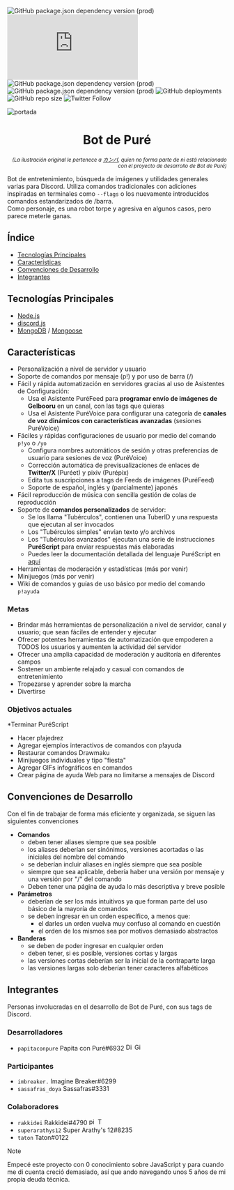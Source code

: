 ![GitHub package.json dependency version (prod)](https://img.shields.io/node/v/package-json)
![GitHub package.json dependency version (prod)](https://img.shields.io/github/package-json/dependency-version/PapitaConPure/bot-de-pure/discord.js)
![GitHub package.json dependency version (prod)](https://img.shields.io/github/package-json/dependency-version/PapitaConPure/bot-de-pure/mongoose)
![GitHub package.json dependency version (prod)](https://img.shields.io/github/package-json/dependency-version/PapitaConPure/bot-de-pure/canvas)
![GitHub deployments](https://img.shields.io/github/deployments/PapitaConPure/bot-de-pure/bot-de-pure?logo=GitHub)
![GitHub repo size](https://img.shields.io/github/repo-size/PapitaConPure/bot-de-pure)
![Twitter Follow](https://img.shields.io/twitter/follow/PapitaPure?label=%40PapitaPure&style=social&link=https://twitter.com/PapitaPure)

![portada](https://i.imgur.com/QNFStF8.png)
<h1 align="center">Bot de Puré</h1>
<p align="right"><sup><i>(La ilustración original le pertenece a <a href="https://www.pixiv.net/en/artworks/73482947">カンパ</a>, quien no forma parte de ni está relacionado con el proyecto de desarrollo de Bot de Puré)</i></sup></p>

Bot de entretenimiento, búsqueda de imágenes y utilidades generales varias para Discord. Utiliza comandos tradicionales con adiciones inspiradas en terminales como `--flags` o los nuevamente introducidos comandos estandarizados de /barra.<br>
Como personaje, es una robot torpe y agresiva en algunos casos, pero parece meterle ganas.

## Índice
* [Tecnologías Principales](#tecnologías-principales)
* [Características](#características)
* [Convenciones de Desarrollo](#convenciones-de-desarrollo)
* [Integrantes](#integrantes)

## Tecnologías Principales
* [Node.js](https://nodejs.org)
* [discord.js](https://discord.js.org)
* [MongoDB](https://www.mongodb.com) / [Mongoose](https://github.com/Automattic/mongoose)

## Características
* Personalización a nivel de servidor y usuario
* Soporte de comandos por mensaje (p!) y por uso de barra (/)
* Fácil y rápida automatización en servidores gracias al uso de Asistentes de Configuración:
  - Usa el Asistente PuréFeed para **programar envío de imágenes de Gelbooru** en un canal, con las tags que quieras
  - Usa el Asistente PuréVoice para configurar una categoría de **canales de voz dinámicos con características avanzadas** (sesiones PuréVoice)
* Fáciles y rápidas configuraciones de usuario por medio del comando `p!yo` o `/yo`
  - Configura nombres automáticos de sesión y otras preferencias de usuario para sesiones de voz (PuréVoice)
  - Corrección automática de previsualizaciones de enlaces de **Twitter/X** (Puréet) y pixiv (Purépix)
  - Edita tus suscripciones a tags de Feeds de imágenes (PuréFeed)
  - Soporte de español, inglés y (parcialmente) japonés
* Fácil reproducción de música con sencilla gestión de colas de reproducción
* Soporte de **comandos personalizados** de servidor:
  - Se los llama "Tubérculos", contienen una TuberID y una respuesta que ejecutan al ser invocados
  - Los "Tubérculos simples" envían texto y/o archivos
  - Los "Tubérculos avanzados" ejecutan una serie de instrucciones **PuréScript** para enviar respuestas más elaboradas
  - Puedes leer la documentación detallada del lenguaje PuréScript en [aquí](https://drive.google.com/drive/folders/1wv2-n4J5SSZNH9oQ5gNEPpptm7rNFEnV?usp=share_link)
* Herramientas de moderación y estadísticas (más por venir)
* Minijuegos (más por venir)
* Wiki de comandos y guías de uso básico por medio del comando `p!ayuda`
### Metas
* Brindar más herramientas de personalización a nivel de servidor, canal y usuario; que sean fáciles de entender y ejecutar
* Ofrecer potentes herramientas de automatización que empoderen a TODOS los usuarios y aumenten la actividad del servidor
* Ofrecer una amplia capacidad de moderación y auditoría en diferentes campos
* Sostener un ambiente relajado y casual con comandos de entretenimiento
* Tropezarse y aprender sobre la marcha
* Divertirse
### Objetivos actuales
*Terminar PuréScript
* Hacer p!ajedrez
* Agregar ejemplos interactivos de comandos con p!ayuda
* Restaurar comandos Drawmaku
* Minijuegos individuales y tipo "fiesta"
* Agregar GIFs infográficos en comandos
* Crear página de ayuda Web para no limitarse a mensajes de Discord

## Convenciones de Desarrollo
Con el fin de trabajar de forma más eficiente y organizada, se siguen las siguientes convenciones
* **Comandos**
  - deben tener aliases siempre que sea posible
  - los aliases deberían ser sinónimos, versiones acortadas o las iniciales del nombre del comando
  - se deberían incluir aliases en inglés siempre que sea posible
  - siempre que sea aplicable, debería haber una versión por mensaje y una versión por "/" del comando
  - Deben tener una página de ayuda lo más descriptiva y breve posible
* **Parámetros**
  - deberían de ser los más intuitivos ya que forman parte del uso básico de la mayoría de comandos
  - se deben ingresar en un orden específico, a menos que:
    - el darles un orden vuelva muy confuso al comando en cuestión
    - el orden de los mismos sea por motivos demasiado abstractos
* **Banderas**
  - se deben de poder ingresar en cualquier orden
  - deben tener, si es posible, versiones cortas y largas
  - las versiones cortas deberían ser la inicial de la contraparte larga
  - las versiones largas solo deberían tener caracteres alfabéticos

## Integrantes
Personas involucradas en el desarrollo de Bot de Puré, con sus tags de Discord.
### Desarrolladores
* `papitaconpure` Papita con Puré#6932 <a href="https://discord.com/users/423129757954211880"><img title="Discord" src="https://i.imgur.com/KaQ0Ccd.png" height=16px></a> <a href="https://github.com/PapitaConPure"><img title="GitHub" src="https://i.imgur.com/dBRNLA7.png" height=16px></a>
### Participantes
* `imbreaker.` Imagine Breaker#6299
* `sassafras_doya` Sassafras#3331
### Colaboradores
* `rakkidei` Rakkidei#4790 <a href="https://www.pixiv.net/en/users/58442175"><img title="pixiv" src="https://i.imgur.com/fzpNfzD.png" height=16px></a> <a href="https://twitter.com/rakkidei"><img title="Twitter" src="https://companiesmarketcap.com/img/company-logos/256/TWTR.png" height=16px></a>
* `superarathys12` Super Arathy's 12#8235
* `taton` Taton#0122


> [!NOTE]
> Empecé este proyecto con 0 conocimiento sobre JavaScript y para cuando me di cuenta creció demasiado, así que ando navegando unos 5 años de mi propia deuda técnica.

